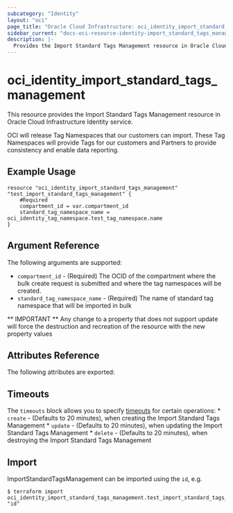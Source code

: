 ```yaml
---
subcategory: "Identity"
layout: "oci"
page_title: "Oracle Cloud Infrastructure: oci_identity_import_standard_tags_management"
sidebar_current: "docs-oci-resource-identity-import_standard_tags_management"
description: |-
  Provides the Import Standard Tags Management resource in Oracle Cloud Infrastructure Identity service
---
```


# oci_identity_import_standard_tags_management
This resource provides the Import Standard Tags Management resource in Oracle Cloud Infrastructure Identity service.

OCI will release Tag Namespaces that our customers can import.
These Tag Namespaces will provide Tags for our customers and Partners to provide consistency and enable data reporting.


## Example Usage

```hcl
resource "oci_identity_import_standard_tags_management" "test_import_standard_tags_management" {
	#Required
	compartment_id = var.compartment_id
	standard_tag_namespace_name = oci_identity_tag_namespace.test_tag_namespace.name
}
```

## Argument Reference

The following arguments are supported:

* `compartment_id` - (Required) The OCID of the compartment where the bulk create request is submitted and where the tag namespaces will be created. 
* `standard_tag_namespace_name` - (Required) The name of standard tag namespace that will be imported in bulk 


** IMPORTANT **
Any change to a property that does not support update will force the destruction and recreation of the resource with the new property values

## Attributes Reference

The following attributes are exported:


## Timeouts

The `timeouts` block allows you to specify [timeouts](https://registry.terraform.io/providers/oracle/oci/latest/docs/guides/changing_timeouts) for certain operations:
	* `create` - (Defaults to 20 minutes), when creating the Import Standard Tags Management
	* `update` - (Defaults to 20 minutes), when updating the Import Standard Tags Management
	* `delete` - (Defaults to 20 minutes), when destroying the Import Standard Tags Management


## Import

ImportStandardTagsManagement can be imported using the `id`, e.g.

```
$ terraform import oci_identity_import_standard_tags_management.test_import_standard_tags_management "id"
```

